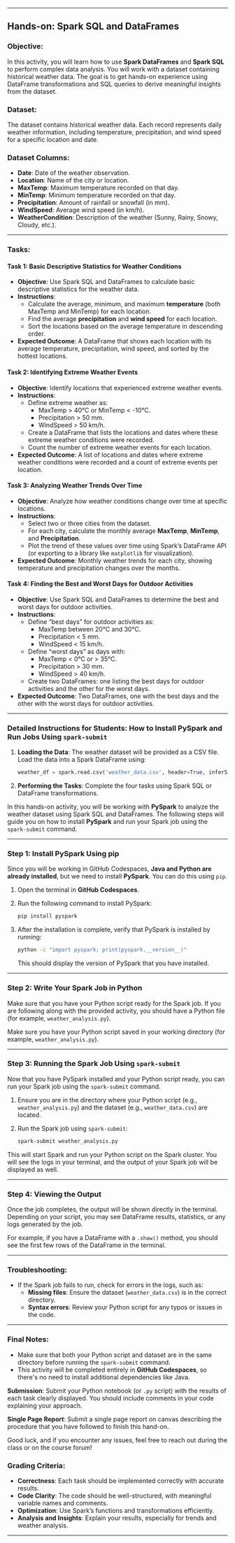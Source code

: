 
---

## **Hands-on: Spark SQL and DataFrames**

### **Objective:**
In this activity, you will learn how to use **Spark DataFrames** and **Spark SQL** to perform complex data analysis. You will work with a dataset containing historical weather data. The goal is to get hands-on experience using DataFrame transformations and SQL queries to derive meaningful insights from the dataset.

### **Dataset:**
The dataset contains historical weather data. Each record represents daily weather information, including temperature, precipitation, and wind speed for a specific location and date.

### **Dataset Columns:**
- **Date**: Date of the weather observation.
- **Location**: Name of the city or location.
- **MaxTemp**: Maximum temperature recorded on that day.
- **MinTemp**: Minimum temperature recorded on that day.
- **Precipitation**: Amount of rainfall or snowfall (in mm).
- **WindSpeed**: Average wind speed (in km/h).
- **WeatherCondition**: Description of the weather (Sunny, Rainy, Snowy, Cloudy, etc.).

---

### **Tasks:**

#### **Task 1: Basic Descriptive Statistics for Weather Conditions**
- **Objective**: Use Spark SQL and DataFrames to calculate basic descriptive statistics for the weather data.
- **Instructions**:
  - Calculate the average, minimum, and maximum **temperature** (both MaxTemp and MinTemp) for each location.
  - Find the average **precipitation** and **wind speed** for each location.
  - Sort the locations based on the average temperature in descending order.
- **Expected Outcome**: A DataFrame that shows each location with its average temperature, precipitation, wind speed, and sorted by the hottest locations.

#### **Task 2: Identifying Extreme Weather Events**
- **Objective**: Identify locations that experienced extreme weather events.
- **Instructions**:
  - Define extreme weather as:
    - MaxTemp > 40°C or MinTemp < -10°C.
    - Precipitation > 50 mm.
    - WindSpeed > 50 km/h.
  - Create a DataFrame that lists the locations and dates where these extreme weather conditions were recorded.
  - Count the number of extreme weather events for each location.
- **Expected Outcome**: A list of locations and dates where extreme weather conditions were recorded and a count of extreme events per location.

#### **Task 3: Analyzing Weather Trends Over Time**
- **Objective**: Analyze how weather conditions change over time at specific locations.
- **Instructions**:
  - Select two or three cities from the dataset.
  - For each city, calculate the monthly average **MaxTemp**, **MinTemp**, and **Precipitation**.
  - Plot the trend of these values over time using Spark’s DataFrame API (or exporting to a library like `matplotlib` for visualization).
- **Expected Outcome**: Monthly weather trends for each city, showing temperature and precipitation changes over the months.

#### **Task 4: Finding the Best and Worst Days for Outdoor Activities**
- **Objective**: Use Spark SQL and DataFrames to determine the best and worst days for outdoor activities.
- **Instructions**:
  - Define “best days” for outdoor activities as:
    - MaxTemp between 20°C and 30°C.
    - Precipitation < 5 mm.
    - WindSpeed < 15 km/h.
  - Define “worst days” as days with:
    - MaxTemp < 0°C or > 35°C.
    - Precipitation > 30 mm.
    - WindSpeed > 40 km/h.
  - Create two DataFrames: one listing the best days for outdoor activities and the other for the worst days.
- **Expected Outcome**: Two DataFrames, one with the best days and the other with the worst days for outdoor activities.

---

### Detailed Instructions for Students: How to Install PySpark and Run Jobs Using `spark-submit`

1. **Loading the Data**: The weather dataset will be provided as a CSV file. Load the data into a Spark DataFrame using:
   ```python
   weather_df = spark.read.csv('weather_data.csv', header=True, inferSchema=True)
   ```

2. **Performing the Tasks**: Complete the four tasks using Spark SQL or DataFrame transformations.


In this hands-on activity, you will be working with **PySpark** to analyze the weather dataset using Spark SQL and DataFrames. The following steps will guide you on how to install **PySpark** and run your Spark job using the `spark-submit` command.

---

### **Step 1: Install PySpark Using pip**

Since you will be working in GitHub Codespaces, **Java and Python are already installed**, but we need to install **PySpark**. You can do this using `pip`.

1. Open the terminal in **GitHub Codespaces**.

2. Run the following command to install PySpark:

   ```bash
   pip install pyspark
   ```

3. After the installation is complete, verify that PySpark is installed by running:

   ```bash
   python -c "import pyspark; print(pyspark.__version__)"
   ```

   This should display the version of PySpark that you have installed.

---

### **Step 2: Write Your Spark Job in Python**

Make sure that you have your Python script ready for the Spark job. If you are following along with the provided activity, you should have a Python file (for example, `weather_analysis.py`).


Make sure you have your Python script saved in your working directory (for example, `weather_analysis.py`).

---

### **Step 3: Running the Spark Job Using `spark-submit`**

Now that you have PySpark installed and your Python script ready, you can run your Spark job using the `spark-submit` command.

1. Ensure you are in the directory where your Python script (e.g., `weather_analysis.py`) and the dataset (e.g., `weather_data.csv`) are located.

2. Run the Spark job using `spark-submit`:

   ```bash
   spark-submit weather_analysis.py
   ```

This will start Spark and run your Python script on the Spark cluster. You will see the logs in your terminal, and the output of your Spark job will be displayed as well.

---

### **Step 4: Viewing the Output**

Once the job completes, the output will be shown directly in the terminal. Depending on your script, you may see DataFrame results, statistics, or any logs generated by the job.

For example, if you have a DataFrame with a `.show()` method, you should see the first few rows of the DataFrame in the terminal.

---

### **Troubleshooting:**
- If the Spark job fails to run, check for errors in the logs, such as:
  - **Missing files**: Ensure the dataset (`weather_data.csv`) is in the correct directory.
  - **Syntax errors**: Review your Python script for any typos or issues in the code.

---

### **Final Notes:**

- Make sure that both your Python script and dataset are in the same directory before running the `spark-submit` command.
- This activity will be completed entirely in **GitHub Codespaces**, so there's no need to install additional dependencies like Java.


**Submission**: Submit your Python notebook (or `.py` script) with the results of each task clearly displayed. You should include comments in your code explaining your approach.

**Single Page Report**: Submit a single page report on canvas describing the procedure that you have followed to finish this hand-on.

Good luck, and if you encounter any issues, feel free to reach out during the class or on the course forum!


### **Grading Criteria**:

- **Correctness**: Each task should be implemented correctly with accurate results.
- **Code Clarity**: The code should be well-structured, with meaningful variable names and comments.
- **Optimization**: Use Spark’s functions and transformations efficiently.
- **Analysis and Insights**: Explain your results, especially for trends and weather analysis.

---